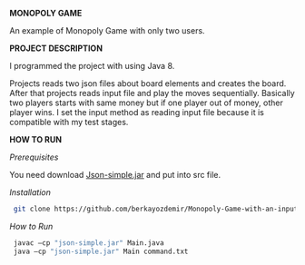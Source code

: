 **MONOPOLY GAME** 

An example of Monopoly Game with only two users.

**PROJECT DESCRIPTION**

I programmed the project with using Java 8.

Projects reads two json files about board elements and creates the board. After that projects reads input file and play the moves sequentially.
Basically two players starts with same money but if one player out of money, other player wins. I set the input method as reading input file because it is compatible with my
test stages. 

**HOW TO RUN**

 _Prerequisites_ 
 
  You need download [Json-simple.jar](https://code.google.com/archive/p/json-simple/downloads) and put into src file.
 
 _Installation_
 ```sh
  git clone https://github.com/berkayozdemir/Monopoly-Game-with-an-input-file.git
   ```
   
 _How to Run_
 ```sh
  javac –cp "json-simple.jar" Main.java
  java –cp "json-simple.jar" Main command.txt 
   ```
   

  

